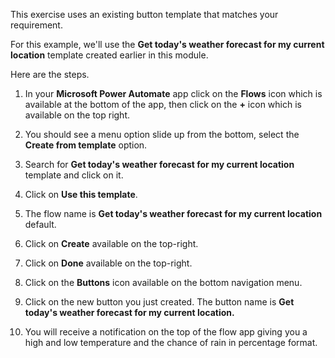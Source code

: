 This exercise uses an existing button template that matches your requirement.

For this example, we'll use the **Get today's weather forecast for my current
location** template created earlier in this module.

Here are the steps.

1.  In your **Microsoft Power Automate** app click on the **Flows** icon which is available at the bottom of the app, then click on the **+** icon which is available on the top right.

1.  You should see a menu option slide up from the bottom, select the **Create from template** option.

1.  Search for **Get today's weather forecast for my current location** template and click on it.

1.  Click on **Use this template**.

1.  The flow name is **Get today's weather forecast for my current location** default.

1.  Click on **Create** available on the top-right.

1.  Click on **Done** available on the top-right.

1.  Click on the **Buttons** icon available on the bottom navigation menu.

1.  Click on the new button you just created. The button name is **Get today's weather forecast for my current location.**

1. You will receive a notification on the top of the flow app giving you a high and low temperature and the chance of rain in percentage format.
